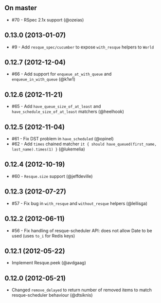 ## On master

* #70 - RSpec 2.1x support (@ozeias)

## 0.13.0 (2013-01-07)

* #9 - Add `resque_spec/cucumber` to expose `with_resque` helpers to `World`

## 0.12.7 (2012-12-04)

* #66 - Add support for `enqueue_at_with_queue` and `enqueue_in_with_queue` (@k1w1)

## 0.12.6 (2012-11-21)

* #65 - Add `have_queue_size_of_at_least` and `have_schedule_size_of_at_least` matchers (@heelhook)

## 0.12.5 (2012-11-04)

* #61 - Fix DST problem in `have_scheduled` (@opinel)
* #62 - Add `times` chained matcher `it { should have_queued(first_name, last_name).times(1) }` (@lukemelia)

## 0.12.4 (2012-10-19)

* #60 - `Resque.size` support (@jeffdeville)

## 0.12.3 (2012-07-27)

* #57 - Fix bug in `with_resque` and `without_resque` helpers (@lellisga)

## 0.12.2 (2012-06-11)

* #56 - Fix handling of resque-scheduler API: does not allow Date to be used (uses `to_i` for Redis keys)

## 0.12.1 (2012-05-22)

* Implement Resque.peek (@avdgaag)

## 0.12.0 (2012-05-21)

* Changed `remove_delayed` to return number of removed items to match resque-scheduler behaviour (@dtsiknis)
